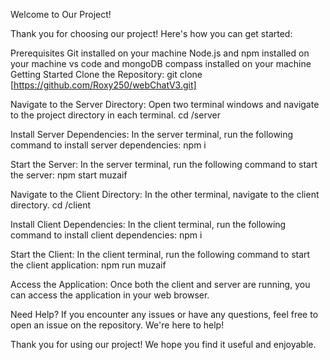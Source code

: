 Welcome to Our Project!

Thank you for choosing our project! Here's how you can get started:

Prerequisites
Git installed on your machine
Node.js and npm installed on your machine
vs code and mongoDB compass installed on your machine
Getting Started
Clone the Repository: git clone [https://github.com/Roxy250/webChatV3.git]

Navigate to the Server Directory: Open two terminal windows and navigate to the project directory in each terminal. cd /server

Install Server Dependencies: In the server terminal, run the following command to install server dependencies: npm i

Start the Server: In the server terminal, run the following command to start the server: npm start muzaif

Navigate to the Client Directory: In the other terminal, navigate to the client directory. cd /client

Install Client Dependencies: In the client terminal, run the following command to install client dependencies: npm i

Start the Client: In the client terminal, run the following command to start the client application: npm run muzaif

Access the Application: Once both the client and server are running, you can access the application in your web browser.

Need Help?
If you encounter any issues or have any questions, feel free to open an issue on the repository. We're here to help!

Thank you for using our project! We hope you find it useful and enjoyable.
